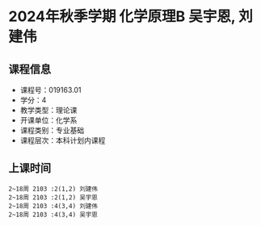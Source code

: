 # 2024年秋季学期 化学原理B 吴宇恩, 刘建伟






## 课程信息

- 课程号：019163.01
- 学分：4
- 教学类型：理论课
- 开课单位：化学系
- 课程类别：专业基础
- 课程层次：本科计划内课程

## 上课时间

```
2~18周 2103 :2(1,2) 刘建伟
2~18周 2103 :2(1,2) 吴宇恩
2~18周 2103 :4(3,4) 刘建伟
2~18周 2103 :4(3,4) 吴宇恩
```

